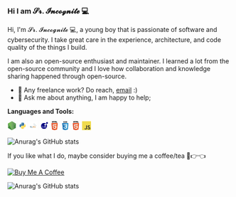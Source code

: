 ### Hi I am 𝓢𝓻. 𝓘𝓷𝓬𝓸𝓰𝓷𝓲𝓽𝓮 💻
Hi, I'm 𝓢𝓻. 𝓘𝓷𝓬𝓸𝓰𝓷𝓲𝓽𝓮 💻, a young boy that is passionate of software and cybersecurity. I take great care in the experience, architecture, and code quality of the things I build.

I am also an open-source enthusiast and maintainer. I learned a lot from the open-source community and I love how collaboration and knowledge sharing happened through open-source.

  
- 💼 Any freelance work? Do reach, [email](legitbnj@gmail.com) :)
- 💬 Ask me about anything, I am happy to help;



**Languages and Tools:**  


<code><img height="20" src="https://raw.githubusercontent.com/github/explore/80688e429a7d4ef2fca1e82350fe8e3517d3494d/topics/nodejs/nodejs.png"></code>
<code><img height="20" src="https://raw.githubusercontent.com/github/explore/80688e429a7d4ef2fca1e82350fe8e3517d3494d/topics/python/python.png"></code>
<code><img height="20" src="https://raw.githubusercontent.com/github/explore/80688e429a7d4ef2fca1e82350fe8e3517d3494d/topics/mysql/mysql.png"></code>
<code><img height="20" src="https://raw.githubusercontent.com/github/explore/80688e429a7d4ef2fca1e82350fe8e3517d3494d/topics/lua/lua.png"></code>
<code><img height="20" src="https://raw.githubusercontent.com/github/explore/80688e429a7d4ef2fca1e82350fe8e3517d3494d/topics/html/html.png"></code>
<code><img height="20" src="https://raw.githubusercontent.com/github/explore/80688e429a7d4ef2fca1e82350fe8e3517d3494d/topics/css/css.png"></code>
<code><img height="20" src="https://raw.githubusercontent.com/github/explore/80688e429a7d4ef2fca1e82350fe8e3517d3494d/topics/html/html.png"></code>
<code><img height="20" src="https://raw.githubusercontent.com/github/explore/80688e429a7d4ef2fca1e82350fe8e3517d3494d/topics/javascript/javascript.png"></code>



![Anurag's GitHub stats](https://github-readme-stats.vercel.app/api/top-langs/?username=IncogniteCoder)

If you like what I do, maybe consider buying me a coffee/tea 🥺👉👈

<a href="https://www.buymeacoffee.com/android" target="_blank"><img src="https://cdn.buymeacoffee.com/buttons/v2/default-red.png" alt="Buy Me A Coffee" width="150" ></a>
<br/>


![Anurag's GitHub stats](https://github-readme-stats.vercel.app/api?username=IncogniteCoder&show_icons=true&theme=algolia)
<br/>
<br/>
